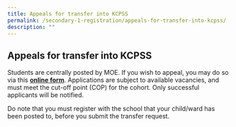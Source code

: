 ```yaml
---
title: Appeals for transfer into KCPSS
permalink: /secondary-1-registration/appeals-for-transfer-into-kcpss/
description: ""
---
```

## Appeals for transfer into KCPSS

Students are centrally posted by MOE. If you wish to appeal, you may do so via this **[online form](https://form.gov.sg/63a178284c4d9500113fa9cb)**. **<font size=4></font>** Applications are subject to available vacancies, and must meet the cut-off point (COP) for the cohort. Only successful applicants will be notified.

  

Do note that you must register with the school that your child/ward has been posted to, before you submit the transfer request.